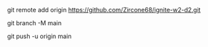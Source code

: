 git remote add origin https://github.com/Zircone68/ignite-w2-d2.git

git branch -M main

git push -u origin main
